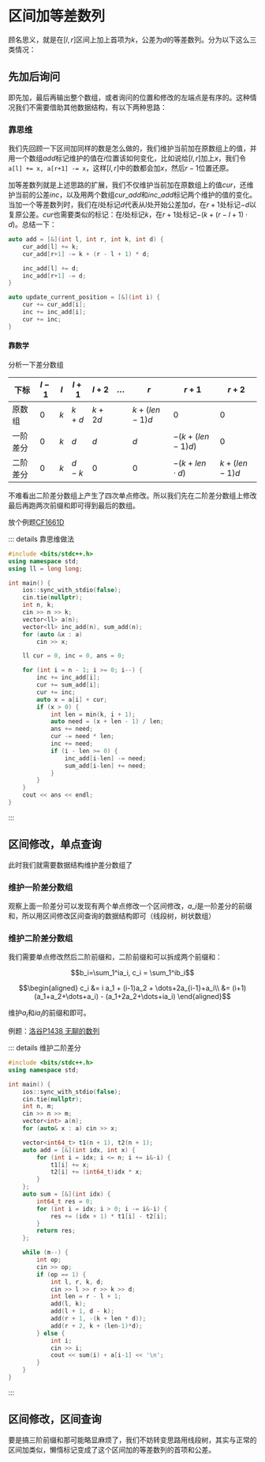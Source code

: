 # 区间加等差数列

顾名思义，就是在$[l, r]$区间上加上首项为$k$，公差为$d$的等差数列。分为以下这么三类情况：

## 先加后询问

即先加，最后再输出整个数组，或者询问的位置和修改的左端点是有序的。这种情况我们不需要借助其他数据结构，有以下两种思路：

### 靠思维

我们先回顾一下区间加同样的数是怎么做的，我们维护当前加在原数组上的值，并用一个数组$add$标记维护的值在$i$位置该如何变化，比如说给$[l, r]$加上$x$，我们令`a[l] += x, a[r+1] -= x`，这样$[l, r]$中的数都会加$x$，然后$r-1$位置还原。

加等差数列就是上述思路的扩展，我们不仅维护当前加在原数组上的值$cur$，还维护当前的公差$inc$，以及用两个数组$cur\_add$和$inc\_add$标记两个维护的值的变化。当加一个等差数列时，我们在$l$处标记$d$代表从$l$处开始公差加$d$，在$r+1$处标记$-d$以复原公差。$cur$也需要类似的标记：在$l$处标记$k$，在$r+1$处标记$-(k+(r-l+1)\cdot d)$。总结一下：

```cpp
auto add = [&](int l, int r, int k, int d) {  
	cur_add[l] += k;
	cur_add[r+1] -= k + (r - l + 1) * d;

	inc_add[l] += d;
  	inc_add[r+1] -= d;
}

auto update_current_position = [&](int i) {
  	cur += cur_add[i];
  	inc += inc_add[i];
  	cur += inc;
}
```

####  靠数学

分析一下差分数组

|下标|$l−1$|$l$|$l+1$|$l+2$|$\dots$|$r$|$r+1$|$r+2$|
|--- |---|-|---|---|---|-|---|---|
|原数组|$0$|$k$|$k+d$|$k+2d$||$k+(len−1)d$|$0$|$0$|$
|一阶差分|$0$|$k$|$d$|$d$||$d$|$−(k+(len−1)d)$|$0$|$
|二阶差分|$0$|$k$|$d−k$|$0$||$0$|$−(k+len\cdot d)$|$k+(len−1)d$|$

 不难看出二阶差分数组上产生了四次单点修改。所以我们先在二阶差分数组上修改最后再跑两次前缀和即可得到最后的数组。

放个例题[CF1661D](https://codeforces.com/contest/1661/problem/D)

::: details 靠思维做法
```cpp
#include <bits/stdc++.h>
using namespace std;
using ll = long long;

int main() {
    ios::sync_with_stdio(false);
    cin.tie(nullptr);
    int n, k;
    cin >> n >> k;
    vector<ll> a(n);
    vector<ll> inc_add(n), sum_add(n);
    for (auto &x : a)
        cin >> x;

    ll cur = 0, inc = 0, ans = 0;

    for (int i = n - 1; i >= 0; i--) {
        inc += inc_add[i];
        cur += sum_add[i];
        cur += inc;
        auto x = a[i] + cur;
        if (x > 0) {
            int len = min(k, i + 1);
            auto need = (x + len - 1) / len;
            ans += need;
            cur -= need * len;
            inc += need;
            if (i - len >= 0) {
                inc_add[i-len] -= need;
                sum_add[i-len] += need;
            }
        }
    }
    cout << ans << endl;
}

```
:::

## 区间修改，单点查询

此时我们就需要数据结构维护差分数组了

### 维护一阶差分数组

观察上面一阶差分可以发现有两个单点修改一个区间修改，$a\_i$是一阶差分的前缀和，所以用区间修改区间查询的数据结构即可（线段树，树状数组）

### 维护二阶差分数组

我们需要单点修改然后二阶前缀和，二阶前缀和可以拆成两个前缀和：

$$b_i=\sum_1^ia_i, c_i = \sum_1^ib_i$$

$$\begin{aligned}
    c_i &= i a_1 + (i-1)a_2 + \dots+2a_{i-1}+a_i\\
    &= (i+1)(a_1+a_2+\dots+a_i) - (a_1+2a_2+\dots+ia_i)
\end{aligned}$$

维护$a_i$和$ia_i$的前缀和即可。

例题：[洛谷P1438 无聊的数列](https://www.luogu.com.cn/problem/P1438)

::: details 维护二阶差分
```cpp
#include <bits/stdc++.h>
using namespace std;

int main() {
    ios::sync_with_stdio(false);
    cin.tie(nullptr);
    int n, m;
    cin >> n >> m;
    vector<int> a(n);
    for (auto& x : a) cin >> x;

    vector<int64_t> t1(n + 1), t2(n + 1); 
    auto add = [&](int idx, int x) {
        for (int i = idx; i <= n; i += i&-i) {
            t1[i] += x;
            t2[i] += (int64_t)idx * x;
        }
    };
    auto sum = [&](int idx) {
        int64_t res = 0;
        for (int i = idx; i > 0; i -= i&-i) {
            res += (idx + 1) * t1[i] - t2[i];
        }
        return res;
    };

    while (m--) {
        int op;
        cin >> op;
        if (op == 1) {
            int l, r, k, d;
            cin >> l >> r >> k >> d;
            int len = r - l + 1;
            add(l, k);
            add(l + 1, d - k);
            add(r + 1, -(k + len * d));
            add(r + 2, k + (len-1)*d);
        } else {
            int i;
            cin >> i;
            cout << sum(i) + a[i-1] << '\n';
        }
    }
}
```
:::

## 区间修改，区间查询

要是搞三阶前缀和那可能略显麻烦了，我们不妨转变思路用线段树，其实与正常的区间加类似，懒惰标记变成了这个区间加的等差数列的首项和公差。

